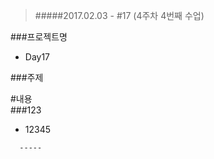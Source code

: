 > #####2017.02.03 -  #17 (4주차 4번째 수업)

###프로젝트명
- Day17  

###주제  


#내용  
###123  
- 12345

```    
  ----- 
```  



